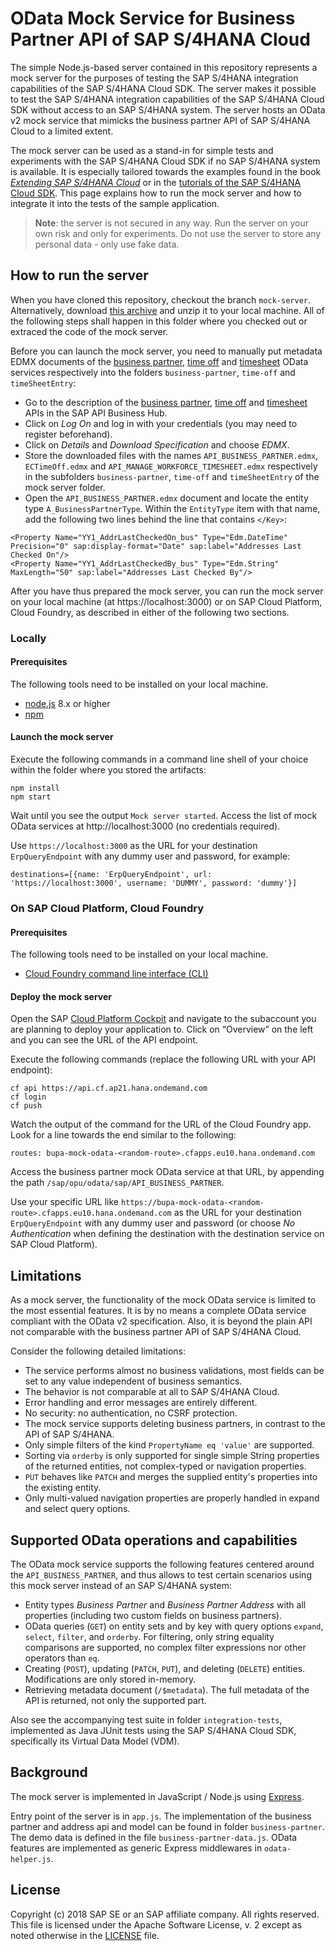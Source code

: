 # OData Mock Service for Business Partner API of SAP S/4HANA Cloud
The simple Node.js-based server contained in this repository represents a mock server for the purposes of testing the SAP S/4HANA integration capabilities of the SAP S/4HANA Cloud SDK.
The server makes it possible to test the SAP S/4HANA integration capabilities of the SAP S/4HANA Cloud SDK without access to an SAP S/4HANA system.
The server hosts an OData v2 mock service that mimicks the business partner API of SAP S/4HANA Cloud to a limited extent.

The mock server can be used as a stand-in for simple tests and experiments with the SAP S/4HANA Cloud SDK if no SAP S/4HANA system is available.
It is especially tailored towards the examples found in the book [_Extending SAP S/4HANA Cloud_](https://www.sap-press.com/extending-sap-s4hana_4655/) or in the [tutorials of the SAP S/4HANA Cloud SDK](https://blogs.sap.com/2017/05/10/first-steps-with-sap-s4hana-cloud-sdk/).
This page explains how to run the mock server and how to integrate it into the tests of the sample application.

> **Note**: the server is not secured in any way. Run the server on your own risk and only for experiments. Do not use the server to store any personal data - only use fake data.

## How to run the server
When you have cloned this repository, checkout the branch `mock-server`.
Alternatively, download [this archive](https://github.com/SAP/cloud-s4-sdk-book/archive/mock-server.zip) and unzip it to your local machine.
All of the following steps shall happen in this folder where you checked out or extraced the code of the mock server.

Before you can launch the mock server, you need to manually put metadata EDMX documents of the [business partner](https://api.sap.com/api/API_BUSINESS_PARTNER/resource), [time off](https://api.sap.com/api/ECTimeOff/overview) and [timesheet](https://api.sap.com/api/API_MANAGE_WORKFORCE_TIMESHEET/overview) OData services respectively into the folders `business-partner`, `time-off` and `timeSheetEntry`:
* Go to the description of the [business partner](https://api.sap.com/api/API_BUSINESS_PARTNER/resource), [time off](https://api.sap.com/api/ECTimeOff/overview) and [timesheet](https://api.sap.com/api/API_MANAGE_WORKFORCE_TIMESHEET/overview) APIs in the SAP API Business Hub.
* Click on *Log On* and log in with your credentials (you may need to register beforehand).
* Click on *Details* and *Download Specification* and choose *EDMX*.
* Store the downloaded files with the names `API_BUSINESS_PARTNER.edmx`, `ECTimeOff.edmx` and `API_MANAGE_WORKFORCE_TIMESHEET.edmx` respectively in the subfolders `business-partner`, `time-off` and `timeSheetEntry` of the mock server folder.
* Open the `API_BUSINESS_PARTNER.edmx` document and locate the entity type `A_BusinessPartnerType`. Within the `EntityType` item with that name, add the following two lines behind the line that contains `</Key>`:
```
<Property Name="YY1_AddrLastCheckedOn_bus" Type="Edm.DateTime" Precision="0" sap:display-format="Date" sap:label="Addresses Last Checked On"/>
<Property Name="YY1_AddrLastCheckedBy_bus" Type="Edm.String" MaxLength="50" sap:label="Addresses Last Checked By"/>
```

After you have thus prepared the mock server,  you can run the mock server on your local machine (at https://localhost:3000) or on SAP Cloud Platform, Cloud Foundry, as described in either of the following two sections.

### Locally
#### Prerequisites
The following tools need to be installed on your local machine.
* [node.js](http://npmjs.com) 8.x or higher
* [npm](http://npmjs.com)

#### Launch the mock server
Execute the following commands in a command line shell of your choice within the folder where you stored the artifacts:
```
npm install
npm start
```

Wait until you see the output `Mock server started`. Access the list of mock OData services at http://localhost:3000 (no credentials required).

Use `https://localhost:3000` as the URL for your destination `ErpQueryEndpoint` with any dummy user and password, for example:
```
destinations=[{name: 'ErpQueryEndpoint', url: 'https://localhost:3000', username: 'DUMMY', password: 'dummy'}]
```

### On SAP Cloud Platform, Cloud Foundry
#### Prerequisites
The following tools need to be installed on your local machine.
* [Cloud Foundry command line interface (CLI)](https://docs.cloudfoundry.org/cf-cli/install-go-cli.html)

#### Deploy the mock server

Open the SAP [Cloud Platform Cockpit](https://account.hana.ondemand.com/) and navigate to the subaccount you are planning to deploy your application to. Click on “Overview” on the left and you can see the URL of the API endpoint.

Execute the following commands (replace the following URL with your API endpoint):
```
cf api https://api.cf.ap21.hana.ondemand.com
cf login
cf push
```

Watch the output of the command for the URL of the Cloud Foundry app. Look for a line towards the end similar to the following:
```
routes: bupa-mock-odata-<random-route>.cfapps.eu10.hana.ondemand.com
```
Access the business partner mock OData service at that URL, by appending the path `/sap/opu/odata/sap/API_BUSINESS_PARTNER`.

Use your specific URL like `https://bupa-mock-odata-<random-route>.cfapps.eu10.hana.ondemand.com` as the URL for your destination `ErpQueryEndpoint` with any dummy user and password (or choose _No Authentication_ when defining the destination with the destination service on SAP Cloud Platform).

## Limitations
As a mock server, the functionality of the mock OData service is limited to the most essential features. It is by no means a complete OData service compliant with the OData v2 specification. Also, it is beyond the plain API not comparable with the business partner API of SAP S/4HANA Cloud.

Consider the following detailed limitations:
* The service performs almost no business validations, most fields can be set to any value independent of business semantics.
* The behavior is not comparable at all to SAP S/4HANA Cloud.
* Error handling and error messages are entirely different.
* No security: no authentication, no CSRF protection.
* The mock service supports deleting business partners, in contrast to the API of SAP S/4HANA.
* Only simple filters of the kind `PropertyName eq 'value'` are supported.
* Sorting via `orderby` is only supported for single simple String properties of the returned entities, not complex-typed or navigation properties.
* `PUT` behaves like `PATCH` and merges the supplied entity's properties into the existing entity.
* Only multi-valued navigation properties are properly handled in expand and select query options.

## Supported OData operations and capabilities
The OData mock service supports the following features centered around the `API_BUSINESS_PARTNER`, and thus allows to test certain scenarios using this mock server instead of an SAP S/4HANA system:
* Entity types _Business Partner_ and _Business Partner Address_ with all properties (including two custom fields on business partners).
* OData queries (`GET`) on entity sets and by key with query options `expand`, `select`, `filter`, and `orderby`. For filtering, only string equality comparisons are supported, no complex filter expressions nor other operators than `eq`.
* Creating (`POST`), updating (`PATCH`, `PUT`), and deleting (`DELETE`) entities. Modifications are only stored in-memory.
* Retrieving metadata document (`/$metadata`). The full metadata of the API is returned, not only the supported part.

Also see the accompanying test suite in folder `integration-tests`, implemented as Java JUnit tests using the SAP S/4HANA Cloud SDK, specifically its Virtual Data Model (VDM).

## Background
The mock server is implemented in JavaScript / Node.js using [Express](http://expressjs.com).

Entry point of the server is in `app.js`.
The implementation of the business partner and address api and model can be found in folder `business-partner`. The demo data is defined in the file `business-partner-data.js`.
OData features are implemented as generic Express middlewares in `odata-helper.js`.

## License
Copyright (c) 2018 SAP SE or an SAP affiliate company. All rights reserved.
This file is licensed under the Apache Software License, v. 2 except as noted otherwise in the [LICENSE](LICENSE) file.
